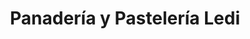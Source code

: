 ---
title: "Panadería y Pastelería Ledi"
url: /cuautitlan-mexico/panaderia-y-pasteleria-ledi/
shop: Bäckerei
---